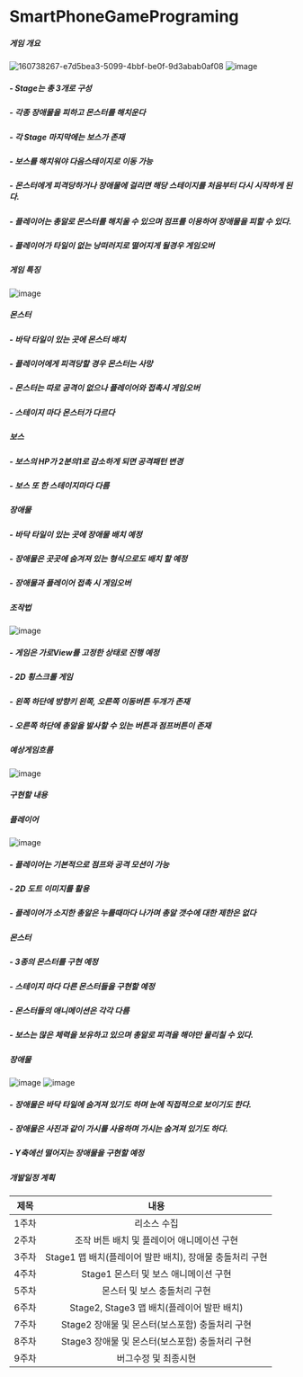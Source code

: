 # SmartPhoneGamePrograming
##### 게임 개요
![160738267-e7d5bea3-5099-4bbf-be0f-9d3abab0af08](https://user-images.githubusercontent.com/89964495/160738537-f741f10c-0aa4-4eba-88fe-5f8489a1cd88.png)
![image](https://user-images.githubusercontent.com/89964495/160734884-380455d8-ab76-4972-af89-4ccf53d0f80d.png)
##### - Stage는 총 3개로 구성
##### - 각종 장애물을 피하고 몬스터를 해치운다
##### - 각 Stage 마지막에는 보스가 존재
##### - 보스를 해치워야 다음스테이지로 이동 가능
##### - 몬스터에게 피격당하거나 장애물에 걸리면 해당 스테이지를 처음부터 다시 시작하게 된다.
##### - 플레이어는 총알로 몬스터를 해치울 수 있으며 점프를 이용하여 장애물을 피할 수 있다.
##### - 플레이어가 타일이 없는 낭떠러지로 떨어지게 될경우 게임오버
##### 게임 특징
![image](https://user-images.githubusercontent.com/89964495/160734694-f8a7faeb-7b8b-4d15-b0e9-6620c1fce262.png)
##### 몬스터
##### - 바닥 타일이 있는 곳에 몬스터 배치
##### - 플레이어에게 피격당할 경우 몬스터는 사망
##### - 몬스터는 따로 공격이 없으나 플레이어와 접촉시 게임오버
##### - 스테이지 마다 몬스터가 다르다
##### 보스
##### - 보스의 HP가 2분의1로 감소하게 되면 공격패턴 변경
##### - 보스 또 한 스테이지마다 다름
##### 장애물
##### - 바닥 타일이 있는 곳에 장애물 배치 예정
##### - 장애물은 곳곳에 숨겨져 있는 형식으로도 배치 할 예정
##### - 장애물과 플레이어 접촉 시 게임오버
##### 조작법
![image](https://user-images.githubusercontent.com/89964495/160735367-4416aeee-0139-41f5-b6aa-1013d36e23bf.png)
##### - 게임은 가로View를 고정한 상태로 진행 예정
##### - 2D 횡스크롤 게임
##### - 왼쪽 하단에 방향키 왼쪽, 오른쪽 이동버튼 두개가 존재
##### - 오른쪽 하단에 총알을 발사할 수 있는 버튼과 점프버튼이 존재
##### 예상게임흐름
![image](https://user-images.githubusercontent.com/89964495/160742546-224d882d-abf2-4c18-a95d-85d34135cc83.png)
##### 구현할 내용
##### 플레이어
![image](https://user-images.githubusercontent.com/89964495/160735527-de648177-e132-43c3-9300-dfb12a010bd9.png)
##### - 플레이어는 기본적으로 점프와 공격 모션이 가능
##### - 2D 도트 이미지를 활용
##### - 플레이어가 소지한 총알은 누를때마다 나가며 총알 갯수에 대한 제한은 없다
##### 몬스터
##### - 3종의 몬스터를 구현 예정
##### - 스테이지 마다 다른 몬스터들을 구현할 예정
##### - 몬스터들의 애니메이션은 각각 다름
##### - 보스는 많은 체력을 보유하고 있으며 총알로 피격을 해야만 물리칠 수 있다.
##### 장애물
![image](https://user-images.githubusercontent.com/89964495/160735880-330bd30c-e6eb-412b-955f-1031b58840cd.png)
![image](https://user-images.githubusercontent.com/89964495/160735938-9f3ab608-81c6-46ac-9565-d65a22b0ee94.png)
##### - 장애물은 바닥 타일에 숨겨져 있기도 하며 눈에 직접적으로 보이기도 한다.
##### - 장애물은 사진과 같이 가시를 사용하며 가시는 숨겨져 있기도 하다.
##### - Y축에선 떨어지는 장애물을 구현할 예정
##### 개발일정 계획

|제목|내용|
|:---:|:---:|
|1주차|리소스 수집|
|2주차|조작 버튼 배치 및 플레이어 애니메이션 구현|
|3주차|Stage1 맵 배치(플레이어 발판 배치), 장애물 충돌처리 구현|
|4주차|Stage1 몬스터 및 보스 애니메이션 구현|
|5주차|몬스터 및 보스 충돌처리 구현|
|6주차|Stage2, Stage3 맵 배치(플레이어 발판 배치)|
|7주차|Stage2 장애물 및 몬스터(보스포함) 충돌처리 구현|
|8주차|Stage3 장애물 및 몬스터(보스포함) 충돌처리 구현|
|9주차|버그수정 및 최종시현|
